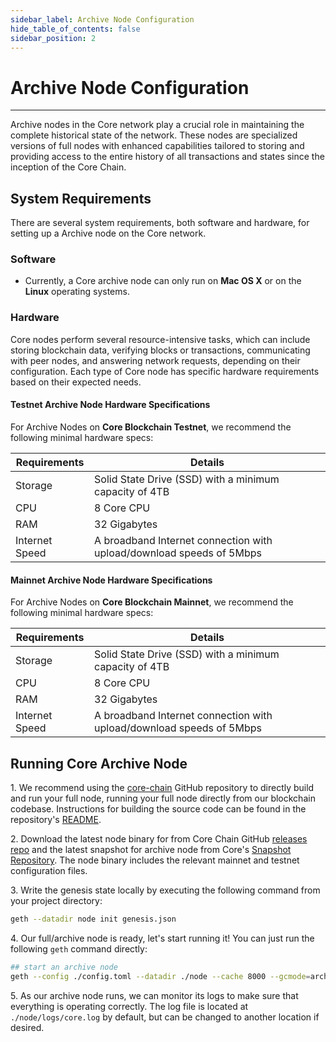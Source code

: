 ```yaml
---
sidebar_label: Archive Node Configuration
hide_table_of_contents: false
sidebar_position: 2
---
```


# Archive Node Configuration
---

Archive nodes in the Core network play a crucial role in maintaining the complete historical state of the network. These nodes are specialized versions of full nodes with enhanced capabilities tailored to storing and providing access to the entire history of all transactions and states since the inception of the Core Chain.  

## System Requirements

There are several system requirements, both software and hardware, for setting up a Archive node on the Core network.

### Software

* Currently, a Core archive node can only run on **Mac OS X** or on the **Linux** operating systems.

### Hardware

Core nodes perform several resource-intensive tasks, which can include storing blockchain data, verifying blocks or transactions, communicating with peer nodes, and answering network requests, depending on their configuration. Each type of Core node has specific hardware requirements based on their expected needs.

#### Testnet Archive Node Hardware Specifications

For Archive Nodes on **Core Blockchain Testnet**, we recommend the following minimal hardware specs:

| Requirements   | Details                                                                                                 |  
|----------------|---------------------------------------------------------------------------------------------------------|
| Storage        | Solid State Drive (SSD) with a minimum capacity of 4TB                                                  |
| CPU            | 8 Core CPU                                                                                              |
| RAM            | 32 Gigabytes                                                                                            |
| Internet Speed | A broadband Internet connection with upload/download speeds of 5Mbps                                    |


#### Mainnet Archive Node Hardware Specifications

For Archive Nodes on **Core Blockchain Mainnet**, we recommend the following minimal hardware specs:


| Requirements   | Details                                                                                                 |  
|----------------|---------------------------------------------------------------------------------------------------------|
| Storage        | Solid State Drive (SSD) with a minimum capacity of 4TB                                                  |
| CPU            | 8 Core CPU                                                                                              |
| RAM            | 32 Gigabytes                                                                                            |
| Internet Speed | A broadband Internet connection with upload/download speeds of 5Mbps                                    |


## Running Core Archive Node
1\. We recommend using the [core-chain](https://github.com/coredao-org/core-chain) GitHub repository to directly build and run your full node, running your full node directly from our blockchain codebase. Instructions for building the source code can be found in the repository's [README](https://github.com/coredao-org/core-chain#building-the-source).

2\. Download the latest node binary for from Core Chain GitHub [releases repo](https://github.com/coredao-org/core-chain/releases/latest) and the latest snapshot for archive node from Core's [Snapshot Repository](https://github.com/coredao-org/core-snapshots?tab=readme-ov-file#archive-full). The node binary includes the relevant mainnet and testnet configuration files. 

3\. Write the genesis state locally by executing the following command from your project directory:

```bash
geth --datadir node init genesis.json
```

4\. Our full/archive node is ready, let's start running it! You can just run the following `geth` command directly:

```bash
## start an archive node
geth --config ./config.toml --datadir ./node --cache 8000 --gcmode=archive --syncmode=full 
```

5\. As our archive node runs, we can monitor its logs to make sure that everything is operating correctly. The log file is located at `./node/logs/core.log` by default, but can be changed to another location if desired.
